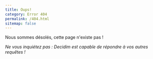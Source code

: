 ```yaml
---
title: Oups!
category: Error 404
permalink: /404.html
sitemap: false
---
```


Nous sommes désolés, cette page n'existe pas ! 

*Ne vous inquiétez pas : Decidim est capable de répondre à vos autres requêtes !*